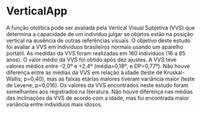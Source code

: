 # VerticalApp
A função otolítica pode ser avaliada pela Vertical Visual Subjetiva (VVS) que determina a capacidade de um indivíduo julgar se objetos estão na posição vertical na ausência de outras referências visuais. O objetivo deste estudo foi avaliar a VVS em indivíduos brasileiros normais usando um aparelho portátil. As medidas da VVS foram realizadas em 160 indivíduos (16 a 85 anos). O valor médio da VVS foi obtido após dez ajustes. A VVS teve valores médios entre –2,0º e +2,4º (média=0,18º, e DP=0,77º). Não houve diferença entre as médias da VVS em relação à idade (teste de Kruskal-Wallis; p=0,40), mas as faixas etárias maiores tiveram variância maior (teste de Levene; p=0,016). Os valores da VVS encontrados neste estudo foram semelhantes aos registrados na literatura. Não houve diferença nas médias das inclinações da VVS de acordo com a idade, mas foi encontrada maior variância entre indivíduos mais idosos.
